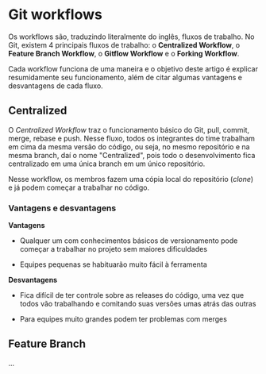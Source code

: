 # Git workflows

Os workflows são, traduzindo literalmente do inglês, fluxos de trabalho. No Git, existem 4 principais fluxos de trabalho: o **Centralized Workflow**, o **Feature Branch Workflow**, o **Gitflow Workflow** e o **Forking Workflow**.

Cada workflow funciona de uma maneira e o objetivo deste artigo é explicar resumidamente seu funcionamento, além de citar algumas vantagens e desvantagens de cada fluxo.

## Centralized

O *Centralized Workflow* traz o funcionamento básico do Git, pull, commit, merge, rebase e push. Nesse fluxo, todos os integrantes do time trabalham em cima da mesma versão do código, ou seja, no mesmo repositório e na mesma branch, daí o nome "Centralized", pois todo o desenvolvimento fica centralizado em uma única branch em um único repositório.

Nesse workflow, os membros fazem uma cópia local do repositório (_clone_) e já podem começar a trabalhar no código.

### Vantagens e desvantagens

**Vantagens**

- Qualquer um com conhecimentos básicos de versionamento pode começar a trabalhar no projeto sem maiores dificuldades

- Equipes pequenas se habituarão muito fácil à ferramenta

**Desvantagens**

 - Fica difícil de ter controle sobre as releases do código, uma vez que todos vão trabalhando e comitando suas versões umas atrás das outras

 - Para equipes muito grandes podem ter problemas com merges

## Feature Branch

 ...
